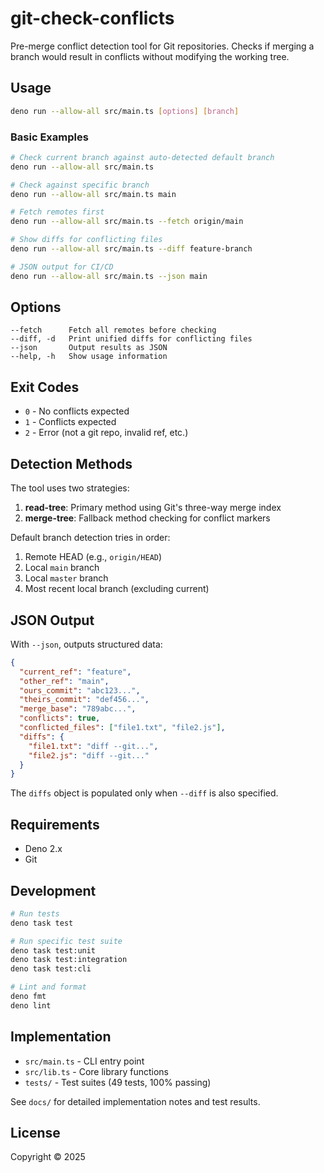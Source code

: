 # git-check-conflicts

Pre-merge conflict detection tool for Git repositories. Checks if merging a branch would result in conflicts without modifying the working tree.

## Usage

```bash
deno run --allow-all src/main.ts [options] [branch]
```

### Basic Examples

```bash
# Check current branch against auto-detected default branch
deno run --allow-all src/main.ts

# Check against specific branch
deno run --allow-all src/main.ts main

# Fetch remotes first
deno run --allow-all src/main.ts --fetch origin/main

# Show diffs for conflicting files
deno run --allow-all src/main.ts --diff feature-branch

# JSON output for CI/CD
deno run --allow-all src/main.ts --json main
```

## Options

```
--fetch      Fetch all remotes before checking
--diff, -d   Print unified diffs for conflicting files
--json       Output results as JSON
--help, -h   Show usage information
```

## Exit Codes

- `0` - No conflicts expected
- `1` - Conflicts expected
- `2` - Error (not a git repo, invalid ref, etc.)

## Detection Methods

The tool uses two strategies:

1. **read-tree**: Primary method using Git's three-way merge index
2. **merge-tree**: Fallback method checking for conflict markers

Default branch detection tries in order:
1. Remote HEAD (e.g., `origin/HEAD`)
2. Local `main` branch
3. Local `master` branch
4. Most recent local branch (excluding current)

## JSON Output

With `--json`, outputs structured data:

```json
{
  "current_ref": "feature",
  "other_ref": "main",
  "ours_commit": "abc123...",
  "theirs_commit": "def456...",
  "merge_base": "789abc...",
  "conflicts": true,
  "conflicted_files": ["file1.txt", "file2.js"],
  "diffs": {
    "file1.txt": "diff --git...",
    "file2.js": "diff --git..."
  }
}
```

The `diffs` object is populated only when `--diff` is also specified.

## Requirements

- Deno 2.x
- Git

## Development

```bash
# Run tests
deno task test

# Run specific test suite
deno task test:unit
deno task test:integration
deno task test:cli

# Lint and format
deno fmt
deno lint
```

## Implementation

- `src/main.ts` - CLI entry point
- `src/lib.ts` - Core library functions
- `tests/` - Test suites (49 tests, 100% passing)

See `docs/` for detailed implementation notes and test results.

## License

Copyright © 2025
